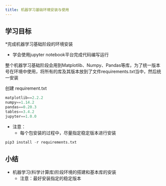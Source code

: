 ```yaml
---
title: 机器学习基础环境安装与使用
---
```


## 学习目标
*完成机器学习基础阶段的环境安装
* 学会使用jupyter notebook平台完成代码编写运行


整个机器学习基础阶段会用到Matplotlib、Numpy、Pandas等库，为了统一版本号在环境中使用，将所有的库及其版本放到了文件requirements.txt当中，然后统一安装

创建 requirement.txt
```python   
matplotlib==2.2.2
numpy==1.14.2
pandas==0.20.3
tables==3.4.2
jupyter==1.0.0
```
* 注意：
    * 每个包安装的过程中，尽量指定稳定版本进行安装

```python  
pip3 install -r requirements.txt
```

## 小结
* 机器学习(科学计算库)阶段环境的搭建和基本库的安装
    * 注意：最好安装指定的稳定版本
